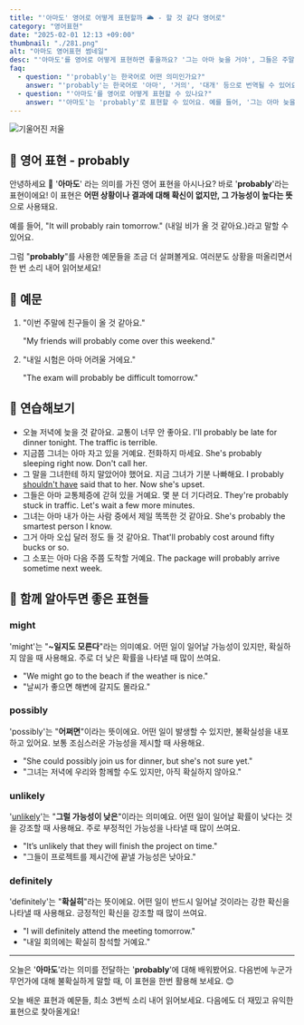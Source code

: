 ```yaml
---
title: "'아마도' 영어로 어떻게 표현할까 🌥️ - 할 것 같다 영어로"
category: "영어표현"
date: "2025-02-01 12:13 +09:00"
thumbnail: "./281.png"
alt: "아마도 영어표현 썸네일"
desc: "'아마도'를 영어로 어떻게 표현하면 좋을까요? '그는 아마 늦을 거야', 그들은 주말에 여행을 갈 것 같아' 등을 영어로 표현하는 법을 배워봅시다. 다양한 예문을 통해서 연습하고 본인의 표현으로 만들어 보세요."
faq:
  - question: "'probably'는 한국어로 어떤 의미인가요?"
    answer: "'probably'는 한국어로 '아마', '거의', '대개' 등으로 번역될 수 있어요. 어떤 일이 일어날 가능성이 높지만 확실하지 않을 때 사용해요."
  - question: "'아마도'를 영어로 어떻게 표현할 수 있나요?"
    answer: "'아마도'는 'probably'로 표현할 수 있어요. 예를 들어, '그는 아마 늦을 거야'는 'He will probably be late'로 말할 수 있어요."
---
```


![기울어진 저울](./281-1.jpg)

## 🌟 영어 표현 - probably

안녕하세요 👋 '**아마도**' 라는 의미를 가진 영어 표현을 아시나요? 바로 '**probably**'라는 표현이에요! 이 표현은 **어떤 상황이나 결과에 대해 확신이 없지만, 그 가능성이 높다는 뜻**으로 사용돼요.

예를 들어, "It will probably rain tomorrow." (내일 비가 올 것 같아요.)라고 말할 수 있어요.

그럼 "**probably**"를 사용한 예문들을 조금 더 살펴볼게요. 여러분도 상황을 떠올리면서 한 번 소리 내어 읽어보세요!

## 📖 예문

1. "이번 주말에 친구들이 올 것 같아요."

   "My friends will probably come over this weekend."

2. "내일 시험은 아마 어려울 거에요."

   "The exam will probably be difficult tomorrow."

## 💬 연습해보기

<ul data-interactive-list>
  <li data-interactive-item>
    <span data-toggler>오늘 저녁에 늦을 것 같아요. 교통이 너무 안 좋아요.</span>
    <span data-answer>I'll probably be late for dinner tonight. The traffic is terrible.</span>
  </li>
  <li data-interactive-item>
    <span data-toggler>지금쯤 그녀는 아마 자고 있을 거예요. 전화하지 마세요.</span>
    <span data-answer>She's probably sleeping right now. Don't call her.</span>
  </li>
  <li data-interactive-item>
    <span data-toggler>그 말을 그녀한테 하지 말았어야 했어요. 지금 그녀가 기분 나빠해요.</span>
    <span data-answer>I probably <a href="/blog/in-english/257.should've/">shouldn't have</a> said that to her. Now she's upset.</span>
  </li>
  <li data-interactive-item>
    <span data-toggler>그들은 아마 교통체증에 갇혀 있을 거예요. 몇 분 더 기다려요.</span>
    <span data-answer>They're probably stuck in traffic. Let's wait a few more minutes.</span>
  </li>
  <li data-interactive-item>
    <span data-toggler>그녀는 아마 내가 아는 사람 중에서 제일 똑똑한 것 같아요.</span>
    <span data-answer>She's probably the smartest person I know.</span>
  </li>
  <li data-interactive-item>
    <span data-toggler>그거 아마 오십 달러 정도 들 것 같아요.</span>
    <span data-answer>That'll probably cost around fifty bucks or so.</span>
  </li>
  <li data-interactive-item>
    <span data-toggler>그 소포는 아마 다음 주쯤 도착할 거예요.</span>
    <span data-answer>The package will probably arrive sometime next week.</span>
  </li>
</ul>

## 🤝 함께 알아두면 좋은 표현들

### might

'might'는 "**~일지도 모른다**"라는 의미예요. 어떤 일이 일어날 가능성이 있지만, 확실하지 않을 때 사용해요. 주로 더 낮은 확률을 나타낼 때 많이 쓰여요.

- "We might go to the beach if the weather is nice."
- "날씨가 좋으면 해변에 갈지도 몰라요."

### possibly

'possibly'는 "**어쩌면**"이라는 뜻이에요. 어떤 일이 발생할 수 있지만, 불확실성을 내포하고 있어요. 보통 조심스러운 가능성을 제시할 때 사용해요.

- "She could possibly join us for dinner, but she's not sure yet."
- "그녀는 저녁에 우리와 함께할 수도 있지만, 아직 확실하지 않아요."

### unlikely

'[unlikely](/blog/가능성이-거의-없어-영어표현/)'는 "**그럴 가능성이 낮은**"이라는 의미예요. 어떤 일이 일어날 확률이 낮다는 것을 강조할 때 사용해요. 주로 부정적인 가능성을 나타낼 때 많이 쓰여요.

- "It’s unlikely that they will finish the project on time."
- "그들이 프로젝트를 제시간에 끝낼 가능성은 낮아요."

### definitely

'definitely'는 "**확실히**"라는 뜻이에요. 어떤 일이 반드시 일어날 것이라는 강한 확신을 나타낼 때 사용해요. 긍정적인 확신을 강조할 때 많이 쓰여요.

- "I will definitely attend the meeting tomorrow."
- "내일 회의에는 확실히 참석할 거예요."

---

오늘은 '**아마도**'라는 의미를 전달하는 '**probably**'에 대해 배워봤어요. 다음번에 누군가 무언가에 대해 불확실하게 말할 때, 이 표현을 한번 활용해 보세요. 😊

오늘 배운 표현과 예문들, 최소 3번씩 소리 내어 읽어보세요. 다음에도 더 재밌고 유익한 표현으로 찾아올게요!

